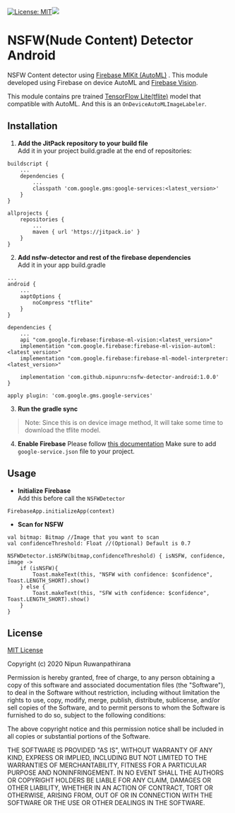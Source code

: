 [![License: MIT](https://img.shields.io/badge/License-MIT-yellow.svg)](https://opensource.org/licenses/MIT)[![](https://jitpack.io/v/adawoud/BottomSheetTimeRangePicker.svg)](https://jitpack.io/#adawoud/BottomSheetTimeRangePicker)

# NSFW(Nude Content) Detector Android

NSFW Content detector using
[Firebase MlKit (AutoML)](https://firebase.google.com/docs/ml-kit/automl-image-labeling)
. This module developed using Firebase on device AutoML and
[Firebase Vision](https://firebase.google.com/docs/ml-kit/android/label-images).

This module contains pre trained
[TensorFlow Lite(tflite)](https://www.tensorflow.org/lite) model that
compatible with AutoML. And this is an `OnDeviceAutoMLImageLabeler`.

## Installation

1. **Add the JitPack repository to your build file**  
   Add it in your project build.gradle at the end of repositories:

```
buildscript {
    ...
    dependencies {
        ...
        classpath 'com.google.gms:google-services:<latest_version>'
    }
}

allprojects {
    repositories {
        ...
        maven { url 'https://jitpack.io' }
    }
}
```

2. **Add nsfw-detector and rest of the firebase dependencies**  
   Add it in your app build.gradle

```
...
android {
    ...
    aaptOptions {
        noCompress "tflite"
    }
}

dependencies {
    ...
    api "com.google.firebase:firebase-ml-vision:<latest_version>"
    implementation "com.google.firebase:firebase-ml-vision-automl:<latest_version>"
    implementation "com.google.firebase:firebase-ml-model-interpreter:<latest_version>"

    implementation 'com.github.nipunru:nsfw-detector-android:1.0.0'
}

apply plugin: 'com.google.gms.google-services'
```

3. **Run the gradle sync**

>Note: Since this is on device image method, It will take some time to
>download the tflite model.

4. **Enable Firebase** Please follow
   [this documentation](https://firebase.google.com/docs/android/setup)
   Make sure to add `google-service.json` file to your project.

## Usage

- **Initialize Firebase**  
  Add this before call the `NSFWDetector`

```
FirebaseApp.initializeApp(context)
```

- **Scan for NSFW**

```
val bitmap: Bitmap //Image that you want to scan
val confidenceThreshold: Float //(Optional) Default is 0.7

NSFWDetector.isNSFW(bitmap,confidenceThreshold) { isNSFW, confidence, image ->
    if (isNSFW){
        Toast.makeText(this, "NSFW with confidence: $confidence", Toast.LENGTH_SHORT).show()
    } else {
        Toast.makeText(this, "SFW with confidence: $confidence", Toast.LENGTH_SHORT).show()
    }
}
```

## License

[MIT License](LICENSE)

Copyright (c) 2020 Nipun Ruwanpathirana

Permission is hereby granted, free of charge, to any person obtaining a copy
of this software and associated documentation files (the "Software"), to deal
in the Software without restriction, including without limitation the rights
to use, copy, modify, merge, publish, distribute, sublicense, and/or sell
copies of the Software, and to permit persons to whom the Software is
furnished to do so, subject to the following conditions:

The above copyright notice and this permission notice shall be included in all
copies or substantial portions of the Software.

THE SOFTWARE IS PROVIDED "AS IS", WITHOUT WARRANTY OF ANY KIND, EXPRESS OR
IMPLIED, INCLUDING BUT NOT LIMITED TO THE WARRANTIES OF MERCHANTABILITY,
FITNESS FOR A PARTICULAR PURPOSE AND NONINFRINGEMENT. IN NO EVENT SHALL THE
AUTHORS OR COPYRIGHT HOLDERS BE LIABLE FOR ANY CLAIM, DAMAGES OR OTHER
LIABILITY, WHETHER IN AN ACTION OF CONTRACT, TORT OR OTHERWISE, ARISING FROM,
OUT OF OR IN CONNECTION WITH THE SOFTWARE OR THE USE OR OTHER DEALINGS IN THE
SOFTWARE.

